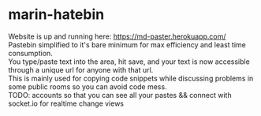 # marin-hatebin
Website is up and running here: https://md-paster.herokuapp.com/  
Pastebin simplified to it's bare minimum for max efficiency and least time consumption.  
You type/paste text into the area, hit save, and your text is now accessible through a unique url for anyone with that url.  
This is mainly used for copying code snippets while discussing problems in some public rooms so you can avoid code mess.  
TODO: accounts so that you can see all your pastes && connect with socket.io for realtime change views 

